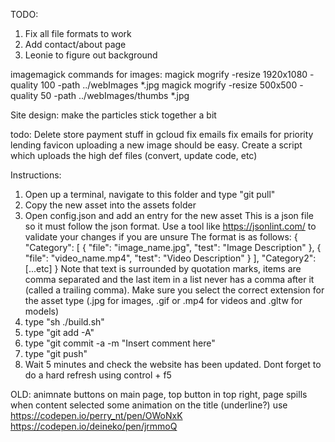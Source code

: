 TODO:
1. Fix all file formats to work
2. Add contact/about page
3. Leonie to figure out background

imagemagick commands for images:
magick mogrify -resize 1920x1080 -quality 100 -path ../webImages *.jpg
magick mogrify -resize 500x500 -quality 50 -path ../webImages/thumbs *.jpg

Site design:
make the particles stick together a bit


todo:
Delete store payment stuff in gcloud
fix emails
fix emails for priority lending
favicon
uploading a new image should be easy. Create a script which uploads the high def files (convert, update code, etc)

Instructions:
1. Open up a terminal, navigate to this folder and type "git pull"
2. Copy the new asset into the assets folder
3. Open config.json and add an entry for the new asset
This is a json file so it must follow the json format. Use a tool like https://jsonlint.com/ to validate your changes if you are unsure
The format is as follows:
{
  "Category": [
    {
      "file": "image_name.jpg",
      "test": "Image Description"
    },
    {
      "file": "video_name.mp4",
      "test": "Video Description"
    }
  ],
  "Category2": [...etc]
}
Note that text is surrounded by quotation marks, items are comma separated and the last item in a list never has a comma after it (called a trailing comma).
Make sure you select the correct extension for the asset type (.jpg for images, .gif or .mp4 for videos and .gltw for models)
4. type "sh ./build.sh"
5. type "git add -A"
6. type "git commit -a -m "Insert comment here"
7. type "git push"
8. Wait 5 minutes and check the website has been updated. Dont forget to do a hard refresh using control + f5


OLD:
animnate buttons on main page, top button in top right, page spills when content selected
some animation on the title (underline?) use https://codepen.io/perry_nt/pen/OWoNxK
https://codepen.io/deineko/pen/jrmmoQ